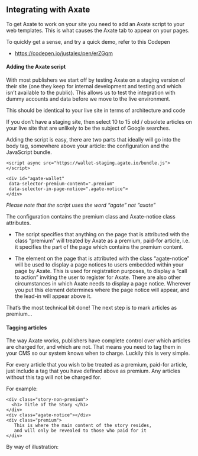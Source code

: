 ## Integrating with Axate

To get Axate to work on your site you need to add an Axate script to your web templates. This is what causes the Axate tab to appear on your pages.

To quickly get a sense, and try a quick demo, refer to this Codepen

* https://codepen.io/justalex/pen/erZGqm

#### Adding the Axate script

With most publishers we start off by testing Axate on a staging version of their site (one they keep for internal development and testing and which isn’t available to the public). This allows us to test the integration with dummy accounts and data before we move to the live environment.

This should be identical to your live site in terms of architecture and code

If you don’t have a staging site, then select 10 to 15 old / obsolete articles on your live site that are unlikely to be the subject of Google searches.

Adding the script is easy, there are two parts that ideally will go into the body tag, somewhere above your article: the configuration and the JavaScript bundle.
```
<script async src="https://wallet-staging.agate.io/bundle.js"></script>

<div id="agate-wallet" 
 data-selector-premium-content=".premium" 
 data-selector-in-page-notice=".agate-notice">
</div>
```
*Please note that the script uses the word “agate” not “axate”*


The configuration contains the premium class and Axate-notice class attributes.

* The script specifies that anything on the page that is attributed with the class “premium” will treated by Axate as a premium, paid-for article, i.e. it specifies the part of the page which contains the premium content.

* The element on the page that is attributed with the class “agate-notice” will be used to display a page notices to users embedded within your page by Axate. This is used for registration purposes, to display a “call to action” inviting the user to register for Axate. There are also other circumstances in which Axate needs to display a page notice. Wherever you put this element determines where the page notice will appear, and the lead-in will appear above it.

That’s the most technical bit done! The next step is to mark articles as premium...

#### Tagging articles

The way Axate works, publishers have complete control over which articles are charged for, and which are not. That means you need to tag them in your CMS so our system knows when to charge. Luckily this is very simple.

For every article that you wish to be treated as a premium, paid-for article, just include a tag that you have defined above as premium. Any articles without this tag will not be charged for.

For example:
```
<div class="story-non-premium">
  <h1> Title of the Story </h1>
</div>
<div class="agate-notice"></div>
<div class="premium"> 
   This is where the main content of the story resides,
   and will only be revealed to those who paid for it 
</div>
```

By way of illustration:


